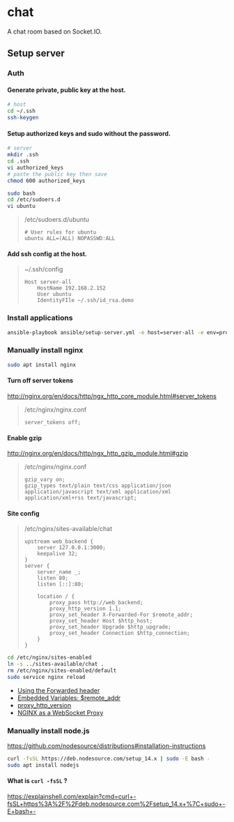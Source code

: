 # chat
A chat room based on Socket.IO.

## Setup server
### Auth
#### Generate private, public key at the host.
```bash
# host
cd ~/.ssh
ssh-keygen
```
#### Setup authorized keys and sudo without the password.
```bash
# server
mkdir .ssh
cd .ssh
vi authorized_keys
# paste the public key then save
chmod 600 authorized_keys

sudo bash
cd /etc/sudoers.d
vi ubuntu
```
>/etc/sudoers.d/ubuntu
> ```
> # User rules for ubuntu
> ubuntu ALL=(ALL) NOPASSWD:ALL
> ```

#### Add ssh config at the host.
>~/.ssh/config
> ```
> Host server-all
>     HostName 192.168.2.152
>     User ubuntu
>     IdentityFIle ~/.ssh/id_rsa.demo
> ```


### Install applications
```bash
ansible-playbook ansible/setup-server.yml -e host=server-all -e env=production
```


### Manually install nginx
```bash
sudo apt install nginx
```
#### Turn off server tokens
http://nginx.org/en/docs/http/ngx_http_core_module.html#server_tokens
> /etc/nginx/nginx.conf
> ```
> server_tokens off;
> ```

#### Enable gzip
http://nginx.org/en/docs/http/ngx_http_gzip_module.html#gzip
> /etc/nginx/nginx.conf
> ```
> gzip_vary on;
> gzip_types text/plain text/css application/json application/javascript text/xml application/xml application/xml+rss text/javascript;
> ```

#### Site config
> /etc/nginx/sites-available/chat
> ```
> upstream web_backend {
>     server 127.0.0.1:3000;
>     keepalive 32;
> }
> server {
>     server_name _;
>     listen 80;
>     listen [::]:80;
> 
>     location / {
>         proxy_pass http://web_backend;
>         proxy_http_version 1.1;
>         proxy_set_header X-Forwarded-For $remote_addr;
>         proxy_set_header Host $http_host;
>         proxy_set_header Upgrade $http_upgrade;
>         proxy_set_header Connection $http_connection;
>     }
> }
> ```

```bash
cd /etc/nginx/sites-enabled
ln -s ../sites-available/chat .
rm /etc/nginx/sites-enabled/default
sudo service nginx reload
```
+ [Using the Forwarded header](https://www.nginx.com/resources/wiki/start/topics/examples/forwarded/)
+ [Embedded Variables: $remote_addr](https://nginx.org/en/docs/http/ngx_http_core_module.html#var_remote_addr)
+ [proxy_http_version](http://nginx.org/en/docs/http/ngx_http_proxy_module.html#proxy_http_version)
+ [NGINX as a WebSocket Proxy](https://www.nginx.com/blog/websocket-nginx/)


### Manually install node.js
https://github.com/nodesource/distributions#installation-instructions
```bash
curl -fsSL https://deb.nodesource.com/setup_14.x | sudo -E bash -
sudo apt install nodejs
```
#### What is `curl -fsSL` ?
https://explainshell.com/explain?cmd=curl+-fsSL+https%3A%2F%2Fdeb.nodesource.com%2Fsetup_14.x+%7C+sudo+-E+bash+-

